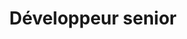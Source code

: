---
firstname: Richard
lastname: Hanna
title: Développeur senior
picture: richard-hanna.png
altPicture: richard-hanna-alt.png
github: '#'
twitter: '#'
---